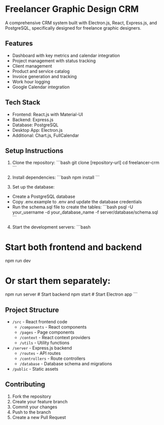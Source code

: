 # Freelancer Graphic Design CRM

A comprehensive CRM system built with Electron.js, React, Express.js, and PostgreSQL, specifically designed for freelance graphic designers.

## Features

- Dashboard with key metrics and calendar integration
- Project management with status tracking
- Client management
- Product and service catalog
- Invoice generation and tracking
- Work hour logging
- Google Calendar integration

## Tech Stack

- Frontend: React.js with Material-UI
- Backend: Express.js
- Database: PostgreSQL
- Desktop App: Electron.js
- Additional: Chart.js, FullCalendar

## Setup Instructions

1. Clone the repository:
\`\`\`bash
git clone [repository-url]
cd freelancer-crm
\`\`\`

2. Install dependencies:
\`\`\`bash
npm install
\`\`\`

3. Set up the database:
- Create a PostgreSQL database
- Copy .env.example to .env and update the database credentials
- Run the schema.sql file to create the tables:
\`\`\`bash
psql -U your_username -d your_database_name -f server/database/schema.sql
\`\`\`

4. Start the development servers:
\`\`\`bash
# Start both frontend and backend
npm run dev

# Or start them separately:
npm run server  # Start backend
npm start      # Start Electron app
\`\`\`

## Project Structure

- `/src` - React frontend code
  - `/components` - React components
  - `/pages` - Page components
  - `/context` - React context providers
  - `/utils` - Utility functions
- `/server` - Express.js backend
  - `/routes` - API routes
  - `/controllers` - Route controllers
  - `/database` - Database schema and migrations
- `/public` - Static assets

## Contributing

1. Fork the repository
2. Create your feature branch
3. Commit your changes
4. Push to the branch
5. Create a new Pull Request
